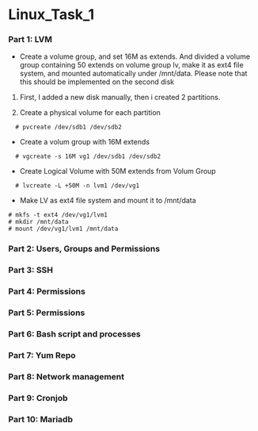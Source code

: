 # Linux_Task_1
### Part 1: LVM
* Create a volume group, and set 16M as extends. And divided a volume group containing 50 extends on
volume group lv, make it as ext4 file system, and mounted automatically under /mnt/data. Please
note that this should be implemented on the second disk <br>

1. First, I added a new disk manually, then i created 2 partitions.

2. Create a physical volume for each partition
```
  # pvcreate /dev/sdb1 /dev/sdb2
```

* Create a volum group with 16M extends
```
  # vgcreate -s 16M vg1 /dev/sdb1 /dev/sdb2
```

* Create Logical Volume with 50M extends from Volum Group
```
  # lvcreate -L +50M -n lvm1 /dev/vg1
```

* Make LV as ext4 file system and mount it to /mnt/data
```
# mkfs -t ext4 /dev/vg1/lvm1 
# mkdir /mnt/data
# mount /dev/vg1/lvm1 /mnt/data 
```

### Part 2: Users, Groups and Permissions

### Part 3: SSH

### Part 4: Permissions

### Part 5: Permissions

### Part 6: Bash script and processes

### Part 7: Yum Repo

### Part 8: Network management

### Part 9: Cronjob

### Part 10: Mariadb
